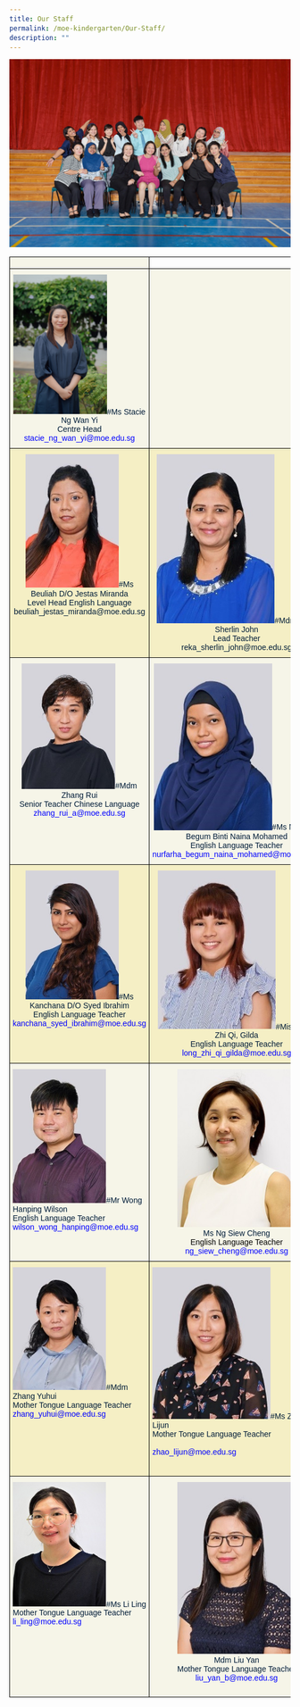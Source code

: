 ```yaml
---
title: Our Staff
permalink: /moe-kindergarten/Our-Staff/
description: ""
---
```

![](/images/MOE%20Kindergarten/Our%20Staff/S1.jpg)

<style type="text/css">
.tg  {border-collapse:collapse;border-spacing:0;}
.tg td{border-color:black;border-style:solid;border-width:1px;font-family:Arial, sans-serif;font-size:14px;
  overflow:hidden;padding:10px 5px;word-break:normal;}
.tg th{border-color:black;border-style:solid;border-width:1px;font-family:Arial, sans-serif;font-size:14px;
  font-weight:normal;overflow:hidden;padding:10px 5px;word-break:normal;}
.tg .tg-zsjr{background-color:#F6F5E8;color:#001C38;text-align:left;vertical-align:top}
.tg .tg-5r95{background-color:#F6F5E8;color:#001C38;text-align:center;vertical-align:top}
.tg .tg-0lax{text-align:left;vertical-align:top}
.tg .tg-b3av{background-color:#F5EFC5;color:#001C38;text-align:center;vertical-align:top}
.tg .tg-5so9{background-color:#F5EFC5;color:#001C38;text-align:left;vertical-align:top}
</style>
<table class="tg">
<thead>
  <tr>
    <th class="tg-5r95"></th>
    <th class="tg-0lax"></th>
    <th class="tg-0lax"></th>
  </tr>
</thead>
<tbody>
  <tr>
    <td class="tg-5r95"><img height="246" width="165" alt="DSC_7484.JPG" src="/images/MOE%20Kindergarten/Our%20Staff/S2.jpg" style="width:70%;height:50%">#Ms Stacie Ng Wan Yi<br><span style="color:#001C38;background-color:#F6F5E8">Centre Head</span><br><span style="color:#00F">stacie_ng_wan_yi@moe.edu.sg</span><br></td>
    <td class="tg-5r95"></td>
    <td class="tg-0lax"></td>
  </tr>
  <tr>
    <td class="tg-b3av"><img height="224" width="158" alt="beuliah.jpg" src="/images/MOE%20Kindergarten/Our%20Staff/S3.jpg" style="width:70%;height:50%">#Ms Beuliah D/O Jestas Miranda<br><span style="color:#001C38;background-color:#F5EFC5">Level Head English Language</span><br>beuliah_jestas_miranda@moe.edu.sg</td>
    <td class="tg-b3av"><img height="224" width="158" alt="reka.jpg" src="/images/MOE%20Kindergarten/Our%20Staff/S4.jpg" style="width:70%;height:50%">#Mdm Reka Sherlin John<br><span style="color:#001C38;background-color:#F5EFC5">Lead Teacher</span><br>reka_sherlin_john@moe.edu.sg<br></td>
    <td class="tg-b3av"><img height="224" width="176" alt="sarinah_2.jpg" src="/images/MOE%20Kindergarten/Our%20Staff/S5.jpg" style="width:70%;height:50%">#Mdm Sarinah Binte Salleh<br><span style="color:#001C38;background-color:#F5EFC5">Senior Teacher English Language</span><br>sarinah_salleh@moe.edu.sg<br></td>
  </tr>
  <tr>
    <td class="tg-5r95"><img width="161" alt="zhang rui.jpg" src="/images/MOE%20Kindergarten/Our%20Staff/S6.jpg" style="width:70%;height:50%">#Mdm Zhang Rui<br><span style="color:#001C38;background-color:#F6F5E8">Senior Teacher Chinese Language</span><br><span style="color:#00F">zhang_rui_a@moe.edu.sg</span><br></td>
    <td class="tg-5r95"><img height="220" width="157" alt="nurfarha_2021.jpg" src="/images/MOE%20Kindergarten/Our%20Staff/S7.jpg" style="width:70%;height:50%">#Ms Nurfarha Begum Binti Naina Mohamed<br><span style="color:#001C38;background-color:#F6F5E8">English Language Teacher</span><br><span style="color:#00F">nurfarha_begum_naina_mohamed@moe.edu.sg</span><br></td>
    <td class="tg-5r95"><img height="220" width="158" alt="norhazean.jpg" src="/images/MOE%20Kindergarten/Our%20Staff/S8.jpg" style="width:70%;height:50%">#Mdm Norhazean Binte Rayhan<br><span style="color:#001C38;background-color:#F6F5E8">English Language Teacher</span><br><span style="color:#00F">norhazean_rayhan@moe.edu.sg</span><br></td>
  </tr>
  <tr>
    <td class="tg-b3av"><img width="163" alt="kanchan.jpg" src="/images/MOE%20Kindergarten/Our%20Staff/S9.jpg" style="width:70%;height:50%">#Ms Kanchana D/O Syed Ibrahim<br><span style="color:#001C38;background-color:#F5EFC5">English Language Teacher</span><br><span style="color:#00F">kanchana_syed_ibrahim@moe.edu.sg</span><br></td>
    <td class="tg-b3av"><img width="166" alt="gilda_2.jpg" src="/images/MOE%20Kindergarten/Our%20Staff/S10.jpg" style="width:70%;height:50%">#Miss Long Zhi Qi, Gilda<br><span style="color:#001C38;background-color:#F5EFC5">English Language Teacher</span><br><span style="color:#00F">long_zhi_qi_gilda@moe.edu.sg</span><br></td>
    <td class="tg-b3av"><img height="222" width="166" alt="amirul_2021.jpg" src="/images/MOE%20Kindergarten/Our%20Staff/S11.jpg" style="width:70%;height:50%">#Mr Muhammad Amirul Bin Zulkifle<br><span style="color:#001C38;background-color:#F5EFC5">English Language Teacher</span><br><span style="color:#00F">muhammad_amirul_zulkifle@moe.edu.sg</span><br></td>
  </tr>
  <tr>
    <td class="tg-zsjr"><img height="227" width="160" alt="wilson.jpg" src="/images/MOE%20Kindergarten/Our%20Staff/S12.jpg" style="width:70%;height:50%">#Mr Wong Hanping Wilson<br>English Language Teacher<br><span style="color:#00F">wilson_wong_hanping@moe.edu.sg</span></td>
    <td class="tg-5r95"><img height="226" width="170" alt="Ng Siew Cheng_v2.jpg" src="/images/MOE%20Kindergarten/Our%20Staff/S13.jpg" style="width:70%;height:50%"><br>Ms Ng Siew Cheng<br><span style="color:#000">English Language Teacher</span><br><span style="color:#00F">ng_siew_cheng@moe.edu.sg</span><br></td>
    <td class="tg-zsjr"><img width="171" alt="noni.jpg" src="/images/MOE%20Kindergarten/Our%20Staff/S14.jpg" style="width:70%;height:50%"><br><span style="color:#001C38">Mdm Noni Sulastri Binte Sapieh</span><br><span style="color:#000">Mother Tongue Language Teacher</span><br><span style="color:#00F">noni_sulastri_sapieh@moe.edu.sg</span></td>
  </tr>
  <tr>
    <td class="tg-5so9"><img width="160" alt="zhang yuhui.jpg" src="/images/MOE%20Kindergarten/Our%20Staff/S15.jpg" style="width:70%;height:50%">#Mdm Zhang Yuhui<br>Mother Tongue Language Teacher<br><span style="color:#00F">zhang_yuhui@moe.edu.sg</span></td>
    <td class="tg-5so9"><img height="213" width="168" alt="zhao.jpg" src="/images/MOE%20Kindergarten/Our%20Staff/S16.jpg" style="width:70%;height:50%">#Ms Zhao Lijun<br><span style="color:#001C38">Mother Tongue Language Teacher</span><br><br><span style="color:#00F">zhao_lijun@moe.edu.sg</span><br></td>
    <td class="tg-b3av"><img width="147" alt="tan you yi_2021.jpg" src="/images/MOE%20Kindergarten/Our%20Staff/S17.jpg" style="width:70%;height:50%">#Ms Tan You Yi<br><span style="color:#001C38">Mother Tongue Language Teacher</span><br><br><span style="color:#00F">tan_you_yi@moe.edu.sg</span><br><br><br></td>
  </tr>
  <tr>
    <td class="tg-zsjr"><img width="167" alt="Li Ling.jpg" src="/images/MOE%20Kindergarten/Our%20Staff/S18.jpg" style="width:70%;height:50%">#Ms Li Ling<br>Mother Tongue Language Teacher<br><span style="color:#00F">li_ling@moe.edu.sg</span></td>
    <td class="tg-5r95"><img height="223" width="154" alt="liu yan.jpg" src="/images/MOE%20Kindergarten/Our%20Staff/S19.jpg" style="width:70%;height:50%"><br>Mdm Liu Yan<br><span style="color:#001C38">Mother Tongue Language Teacher</span><br><span style="color:#00F">liu_yan_b@moe.edu.sg</span><br><br></td>
    <td class="tg-5r95"></td>
  </tr>
</tbody>
</table>